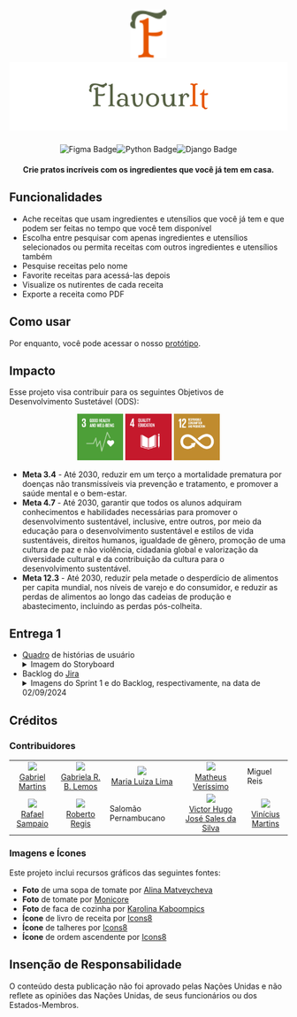 
<h1 align = "center"><img src="readme_graphics/Logo.svg" alt="FlavourIt logo" width = "66vw"></img><br><img src="readme_graphics/Logo-full.svg" alt="FlavourIt"></img></h1>

<p align="center"><img alt="Figma Badge" src="https://img.shields.io/badge/made_with-figma-FF3B00?logo=Figma&logoColor=white"><img alt="Python Badge" src="https://img.shields.io/badge/made_with-python-FFD43B?logo=Python&logoColor=white"><img alt="Django Badge" src="https://img.shields.io/badge/made_with-django-092E20?logo=Django&logoColor=white"></p>

<h4 align = "center">Crie pratos incríveis com os ingredientes que você já tem em casa.</h4>

<h2>Funcionalidades</h2>

<ul>
  <li> Ache receitas que usam ingredientes e utensílios que você já tem e que podem ser feitas no tempo que você tem disponível</li>
  <li> Escolha entre pesquisar com apenas ingredientes e utensílios selecionados ou permita receitas com outros ingredientes e utensílios também</li>
  <li> Pesquise receitas pelo nome</li>
  <li> Favorite receitas para acessá-las depois</li>
  <li> Visualize os nutirentes de cada receita</li>
  <li> Exporte a receita como PDF</li>
</ul>

<h2>Como usar</h2>
<p>Por enquanto, você pode acessar o nosso <a href="https://www.figma.com/design/iFTLAaMosDRRr7w8U86GS6/remi?m=auto&t=3E2VNKbCzpQkGDym-6">protótipo</a>.</p>
  
<h2>Impacto</h2>

<p>Esse projeto visa contribuir para os seguintes Objetivos de Desenvolvimento Sustetável (ODS):</p>

<p align = "center">
  <img src="readme_graphics/E_GIF_03.gif" width="16.5%"></img>
  <img src="readme_graphics/E_GIF_04.gif" width="16.5%"></img>
  <img src="readme_graphics/E_GIF_12.gif" width="16.5%"></img>
</p>

<ul>
  <li><b>Meta 3.4</b> - Até 2030, reduzir em um terço a mortalidade prematura por doenças não transmissíveis via prevenção e tratamento, e promover a saúde mental e o bem-estar.</li>
  <li><b>Meta 4.7</b> - Até 2030, garantir que todos os alunos adquiram conhecimentos e habilidades necessárias para promover o desenvolvimento sustentável, inclusive, entre outros, por meio da educação para o desenvolvimento sustentável e estilos de vida sustentáveis, direitos humanos, igualdade de gênero, promoção de uma cultura de paz e não violência, cidadania global e valorização da diversidade cultural e da contribuição da cultura para o desenvolvimento sustentável.</li>
  <li><b>Meta 12.3</b> - Até 2030, reduzir pela metade o desperdício de alimentos per capita mundial, nos níveis de varejo e do consumidor, e reduzir as perdas de alimentos ao longo das cadeias de produção e abastecimento, incluindo as perdas pós-colheita.</li>
</ul>

<h2>Entrega 1</h2>
<ul>
  <li><a href="https://www.canva.com/design/DAGOfxs_Dc8/nC_RbrV_sZUsEBCPSfeCKA/edit?utm_content=DAGOfxs_Dc8&utm_campaign=designshare&utm_medium=link2&utm_source=sharebutton">Quadro</a> de histórias de usuário</li>

  <details>
    <summary>Imagem do Storyboard </summary>
    <img src="readme_graphics/mapa_de_historias_FlavourIt_1.png" width="100%">
  </details>

  <li>Backlog do <a href="https://unicap-team-flavour.atlassian.net/">Jira</a></li>

  <details>
    <summary>Imagens do Sprint 1 e do Backlog, respectivamente, na data de 02/09/2024 </summary>
    <img src="readme_graphics/printJiraSprint1Set2.png" width="100%">
    <img src="readme_graphics/printJiraBacklogSet2.png" width="100%">
  </details>

</ul>

<h2>Créditos</h2>

<h3>Contribuidores</h3>

<table>
  <tbody>
    <tr>
      <td align="center"><a href="https://github.com/Jubiebo"><img src="https://github.com/Jubiebo.png" width="auto" height="8.25%"/><br>Gabriel Martins</a></td>
      <td align="center"><a href="https://github.com/GabrielaRBLemos"><img src="https://github.com/GabrielaRBLemos.png" width="auto" height="8.25%"/><br>Gabriela R. B. Lemos</a></td>
      <td align="center"><a href="https://github.com/mlrlima/"><img src="https://github.com/mlrlima.png" width="auto" height="8.25%"/><br>Maria Luiza Lima</a></td>
      <td align="center"><a href="https://github.com/nodemi-alt"><img src="https://github.com/nodemi-alt.png" width="auto" height="8.25%"/><br>Matheus Veríssimo</td>
      <td>Miguel Reis</td>
    </tr>
    <tr>
      <td align="center"><a href="https://github.com/rafaelsampa"><img src="https://github.com/rafaelsampa.png" width="auto" height="8.25%"/><br>Rafael Sampaio</a></td>
      <td align="center"><a href="https://github.com/Roberto20deluxe/"><img src="https://github.com/Roberto20deluxe.png" width="auto" height="8.25%"/><br>Roberto Regis</a></td>
      <td>Salomão Pernambucano</td>
      <td align="center"><a href="https://github.com/VictorHugoJSS"><img src="https://github.com/VictorHugoJSS.png" width="auto" height="8.25%"/><br>Victor Hugo José Sales da Silva</a></td>
      <td align="center"><a href="https://github.com/vini-mgan"><img src="https://github.com/vini-mgan.png" width="auto" height="8.25%"/><br>Vinícius Martins</a></td>
    </tr>
  </tbody>
</table>

<h3>Imagens e Ícones</h3>

<p>Este projeto inclui recursos gráficos das seguintes fontes:</p>

<ul>
  <li><b>Foto</b> de uma sopa de tomate por <a href="https://www.pexels.com/photo/photo-of-tomato-soup-in-a-bowl-15529479/" target="_blank" rel="noopener noreferrer">Alina Matveycheva</a></li>
  <li><b>Foto</b> de tomate por <a href="https://www.pexels.com/photo/tomato-400958/" target="_blank" rel="noopener noreferrer">Monicore</a></li>
  <li><b>Foto</b> de faca de cozinha por <a href="https://www.pexels.com/photo/kitchen-knife-on-white-surface-4226864/" target="_blank" rel="noopener noreferrer">Karolina Kaboompics</a></li>
  <li><b>Ícone</b> de livro de receita por <a href="https://icons8.com/icon/jfWkE5iEM4Jq/cooking-book" target="_blank" rel="noopener noreferrer">Icons8</a></li>
  <li><b>Ícone</b> de talheres por <a href="https://icons8.com/icon/102892/tableware" target="_blank" rel="noopener noreferrer">Icons8</a></li>
  <li><b>Ícone</b> de ordem ascendente por <a href="https://icons8.com/icon/102892/ascending-sorting" target="_blank" rel="noopener noreferrer">Icons8</a></li>
</ul>

<h2>Insenção de Responsabilidade</h2>

<p>O conteúdo desta publicação não foi aprovado pelas Nações Unidas e não reflete as opiniões das Nações Unidas, de seus funcionários ou dos Estados-Membros.</p>
